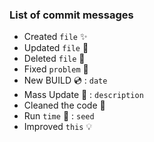 ### List of commit messages

- Created `file` ✨
- Updated `file` 🔨
- Deleted `file` 🔫
- Fixed `problem` 🔮
- New BUILD 💿 : `date`
- Mass Update 🎳 : `description`
- Cleaned the code 🚿
- Run `time` 🎥 : `seed`
- Improved `this` 💡
